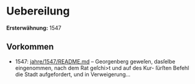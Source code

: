 # Uebereilung

**Ersterwähnung:** 1547

## Vorkommen
- 1547: [jahre/1547/README.md](../jahre/1547/README.md) – Georgenberg geweſen, dasſelbe
eingenommen, nach dem Rat geſchi>t und auf des Kur-
ſürſten Befehl die Stadt aufgefordert, und in Verweigerung...
